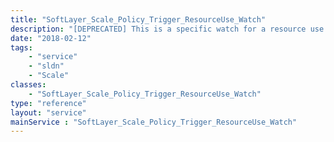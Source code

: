 ```yaml
---
title: "SoftLayer_Scale_Policy_Trigger_ResourceUse_Watch"
description: "[DEPRECATED] This is a specific watch for a resource use policy trigger."
date: "2018-02-12"
tags:
    - "service"
    - "sldn"
    - "Scale"
classes:
    - "SoftLayer_Scale_Policy_Trigger_ResourceUse_Watch"
type: "reference"
layout: "service"
mainService : "SoftLayer_Scale_Policy_Trigger_ResourceUse_Watch"
---
```

